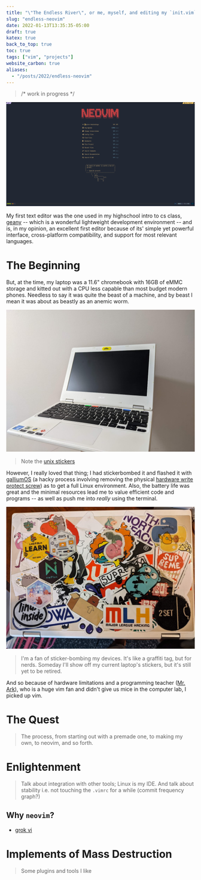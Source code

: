```yaml
---
title: "\"The Endless River\", or me, myself, and editing my `init.vim`"
slug: "endless-neovim"
date: 2022-01-13T13:35:35-05:00
draft: true
katex: true
back_to_top: true
toc: true
tags: ["vim", "projects"]
website_carbon: true
aliases:
  - "/posts/2022/endless-neovim"
---
```


> /* work in progress */

![nvim_dashboard](img/nvim_dashboard.png)

My first text editor was the one used in my highschool intro to cs class, [geany](https://www.geany.org/) -- which is a wonderful lightweight development environment -- and is, in my opinion, an excellent first editor because of its' simple yet powerful interface, cross-platform compatibility, and support for most relevant languages.


# The Beginning

But, at the time, my laptop was a 11.6" chromebook with 16GB of eMMC storage and kitted out with a CPU less capable than most budget modern phones.
Needless to say it was quite the beast of a machine, and by beast I mean it was about as beastly as an anemic worm.

![image_2022-09-27-00-29-30](img/image_2022-09-27-00-29-30.png)
> Note the [unix stickers](https://www.stickermule.com/ca/unixstickers)

However, I really loved that thing; I had stickerbombed it and flashed it with [galliumOS](https://galliumos.org/) (a hacky process involving removing the physical [hardware write protect screw](https://chromium.googlesource.com/chromiumos/docs/+/master/write_protection.md)) as to get a full Linux environment. 
Also, the battery life was great and the minimal resources lead me to value efficient code and programs -- as well as push me into *really* using the terminal.


![image_2022-09-27-00-29-22](img/image_2022-09-27-00-29-22.png)
> I'm a fan of sticker-bombing my devices. It's like a graffiti tag, but for nerds. Someday I'll show off my current laptop's stickers, but it's still yet to be retired.


And so because of hardware limitations and a programming teacher ([Mr. Ark](http://arkiletian.com/cs1/about/)), who is a huge vim fan and didn't give us mice in the computer lab, I picked up vim.



# The Quest
> The process, from starting out with a premade one, to making my own, to neovim, and so forth.

# Enlightenment

> Talk about integration with other tools; Linux is my IDE. And talk about stability i.e. not touching the `.vimrc` for a while (commit frequency graph?)

## Why `neovim`?

- [grok vi](https://stackoverflow.com/questions/1218390/what-is-your-most-productive-shortcut-with-vim/1220118#1220118)


# Implements of Mass Destruction


> Some plugins and tools I like




